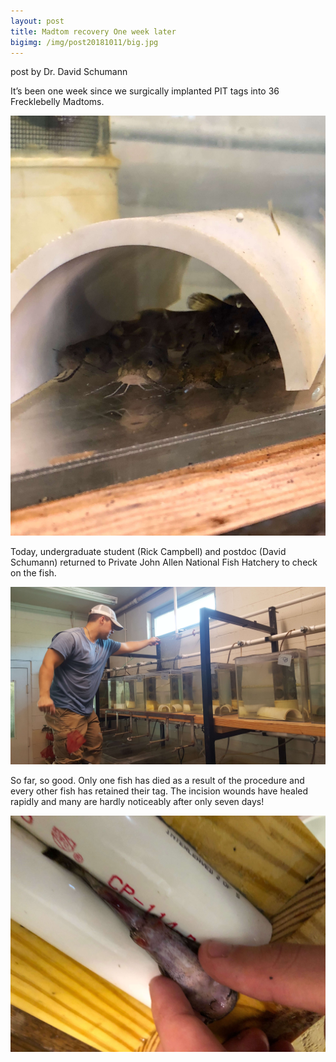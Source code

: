 ```yaml
---
layout: post
title: Madtom recovery One week later
bigimg: /img/post20181011/big.jpg
---
```




post by Dr. David Schumann

It’s been one week since we surgically implanted PIT tags into 36 
Frecklebelly Madtoms. 


![alt text](/img/post20181011/madtoms-week1.jpg)

Today, undergraduate student (Rick Campbell) and 
postdoc (David Schumann) returned to Private John Allen National Fish 
Hatchery to check on the fish. 


![alt text](/img/post20181011/20181011_095608.jpg)

So far, so good. Only one fish has died 
as a result of the procedure and every other fish has retained their 
tag. The incision wounds have healed rapidly and many are hardly 
noticeably after only seven days! 

![pit tag incision](/img/post20181011/cut.jpg)


